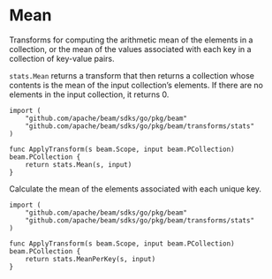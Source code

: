# Mean

Transforms for computing the arithmetic mean of the elements in a collection, or the mean of the values associated with each key in a collection of key-value pairs.

```stats.Mean``` returns a transform that then returns a collection whose contents is the mean of the input collection’s elements. If there are no elements in the input collection, it returns 0.

```
import (
	"github.com/apache/beam/sdks/go/pkg/beam"
	"github.com/apache/beam/sdks/go/pkg/beam/transforms/stats"
)

func ApplyTransform(s beam.Scope, input beam.PCollection) beam.PCollection {
	return stats.Mean(s, input)
}
```

Calculate the mean of the elements associated with each unique key.

```
import (
	"github.com/apache/beam/sdks/go/pkg/beam"
	"github.com/apache/beam/sdks/go/pkg/beam/transforms/stats"
)

func ApplyTransform(s beam.Scope, input beam.PCollection) beam.PCollection {
	return stats.MeanPerKey(s, input)
}
```
